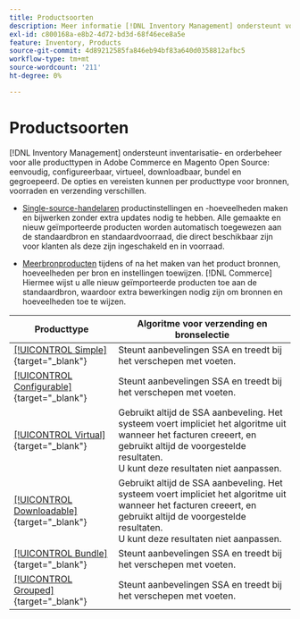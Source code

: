 ```yaml
---
title: Productsoorten
description: Meer informatie [!DNL Inventory Management] ondersteunt voorraad- en orderbeheer voor alle producttypen van Adobe Commerce en Magento Open Source.
exl-id: c800168a-e8b2-4d72-bd3d-68f46ece8a5e
feature: Inventory, Products
source-git-commit: 4d89212585fa846eb94bf83a640d0358812afbc5
workflow-type: tm+mt
source-wordcount: '211'
ht-degree: 0%

---
```


# Productsoorten

[!DNL Inventory Management] ondersteunt inventarisatie- en orderbeheer voor alle producttypen in Adobe Commerce en Magento Open Source: eenvoudig, configureerbaar, virtueel, downloadbaar, bundel en gegroepeerd. De opties en vereisten kunnen per producttype voor bronnen, voorraden en verzending verschillen.

- [Single-source-handelaren](merchant-sourcing.md#single-source-merchants) productinstellingen en -hoeveelheden maken en bijwerken zonder extra updates nodig te hebben. Alle gemaakte en nieuw geïmporteerde producten worden automatisch toegewezen aan de standaardbron en standaardvoorraad, die direct beschikbaar zijn voor klanten als deze zijn ingeschakeld en in voorraad.

- [Meerbronproducten](merchant-sourcing.md#multi-source-merchants) tijdens of na het maken van het product bronnen, hoeveelheden per bron en instellingen toewijzen. [!DNL Commerce] Hiermee wijst u alle nieuw geïmporteerde producten toe aan de standaardbron, waardoor extra bewerkingen nodig zijn om bronnen en hoeveelheden toe te wijzen.

| Producttype | Algoritme voor verzending en bronselectie |
|--|--|
| [[!UICONTROL Simple]](../catalog/product-create-simple.md){target="_blank"} | Steunt aanbevelingen SSA en treedt bij het verschepen met voeten. |
| [[!UICONTROL Configurable]](../catalog/product-create-configurable.md){target="_blank"} | Steunt aanbevelingen SSA en treedt bij het verschepen met voeten. |
| [[!UICONTROL Virtual]](../catalog/product-create-virtual.md){target="_blank"} | Gebruikt altijd de SSA aanbeveling. Het systeem voert impliciet het algoritme uit wanneer het facturen creeert, en gebruikt altijd de voorgestelde resultaten.<br/>U kunt deze resultaten niet aanpassen. |
| [[!UICONTROL Downloadable]](../catalog/product-create-downloadable.md){target="_blank"} | Gebruikt altijd de SSA aanbeveling. Het systeem voert impliciet het algoritme uit wanneer het facturen creeert, en gebruikt altijd de voorgestelde resultaten. <br/>U kunt deze resultaten niet aanpassen. |
| [[!UICONTROL Bundle]](../catalog/product-create-bundle.md){target="_blank"} | Steunt aanbevelingen SSA en treedt bij het verschepen met voeten. |
| [[!UICONTROL Grouped]](../catalog/product-create-grouped.md){target="_blank"} | Steunt aanbevelingen SSA en treedt bij het verschepen met voeten. |
